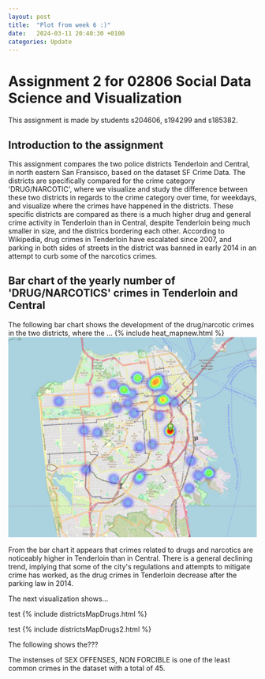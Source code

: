 ```yaml
---
layout: post
title:  "Plot from week 6 :)"
date:   2024-03-11 20:40:30 +0100
categories: Update
---
```

# Assignment 2 for 02806 Social Data Science and Visualization
This assignment is made by students s204606, s194299 and s185382. 

## Introduction to the assignment
This assignment compares the two police districts Tenderloin and Central, in north eastern San Fransisco, based on the dataset SF Crime Data. The districts are specifically compared for the crime category 'DRUG/NARCOTIC', where we visualize and study the difference between these two districts in regards to the crime category over time, for weekdays, and visualize where the crimes have happened in the districts. These specific districts are compared as there is a much higher drug and general crime activity in Tenderloin than in Central, despite Tenderloin being much smaller in size, and the districs bordering each other. According to Wikipedia, drug crimes in Tenderloin have escalated since 2007, and parking in both sides of streets in the district was banned in early 2014 in an attempt to curb some of the narcotics crimes. 


## Bar chart of the yearly number of 'DRUG/NARCOTICS' crimes in Tenderloin and Central
The following bar chart shows the development of the drug/narcotic crimes in the two districts, where the ... 
{% include heat_mapnew.html %}
![Heatmap of SEX OFFENSES, NON FORCIBLE](https://github.com/AndersNielsen77/AndersNielsen77.github.io/blob/main/docs/assets/images/mapweek8.jpeg?raw=true)



From the bar chart it appears that crimes related to drugs and narcotics are noticeably higher in Tenderloin than in Central. There is a general declining trend, implying that some of the city's regulations and attempts to mitigate crime has worked, as the drug crimes in Tenderloin decrease after the parking law in 2014.  


The next visualization shows... 

test
{% include districtsMapDrugs.html %}

test
{% include districtsMapDrugs2.html %}


The following shows the???


The instenses of SEX OFFENSES, NON FORCIBLE is one of the least common crimes in the dataset with a total of 45.  




